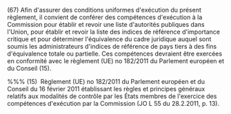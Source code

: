 (67) Afin d'assurer des conditions uniformes d'exécution du présent règlement, il convient de conférer des compétences d'exécution à la Commission pour établir et revoir une liste d'autorités publiques dans l'Union, pour établir et revoir la liste des indices de référence d'importance critique et pour déterminer l'équivalence du cadre juridique auquel sont soumis les administrateurs d'indices de référence de pays tiers à des fins d'équivalence totale ou partielle. Ces compétences devraient être exercées en conformité avec le règlement (UE) no 182/2011 du Parlement européen et du Conseil (15).

%%% (15)  Règlement (UE) no 182/2011 du Parlement européen et du Conseil du 16 février 2011 établissant les règles et principes généraux relatifs aux modalités de contrôle par les États membres de l'exercice des compétences d'exécution par la Commission (JO L 55 du 28.2.2011, p. 13).